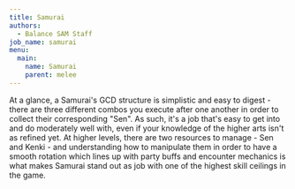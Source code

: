 ```yaml
---
title: Samurai
authors:
  - Balance SAM Staff
job_name: samurai
menu:
  main:
    name: Samurai
    parent: melee
---
```

At a glance, a Samurai's GCD structure is simplistic and easy to digest - there are three different combos you execute after one another in order to collect their corresponding "Sen". As such, it's a job that's easy to get into and do moderately well with, even if your knowledge of the higher arts isn't as refined yet. At higher levels, there are two resources to manage - Sen and Kenki - and understanding how to manipulate them in order to have a smooth rotation which lines up with party buffs and encounter mechanics is what makes Samurai stand out as job with one of the highest skill ceilings in the game.